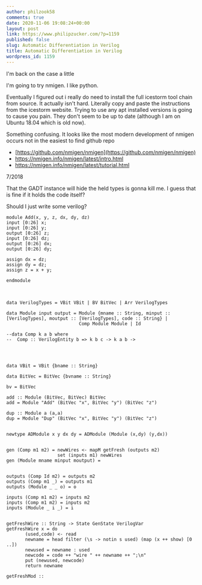 ```yaml
---
author: philzook58
comments: true
date: 2020-11-06 19:08:24+00:00
layout: post
link: https://www.philipzucker.com/?p=1159
published: false
slug: Automatic Differentiation in Verilog
title: Automatic Differentiation in Verilog
wordpress_id: 1159
---
```


I'm back on the case a little

I'm going to try nmigen. I like python. 

Eventually I figured out i really do need to install the full icestorm tool chain from source. It actually isn't hard. Literally copy and paste the instructions from the icestorm website. Trying to use any apt installed versions is going to cause you pain. They don't seem to be up to date (although I am on Ubuntu 18.04 which is old now).

Something confusing. It looks like the most modern development of nmigen occurs not in the easiest to find github repo 

  * [https://github.com/nmigen/nmigen](https://github.com/nmigen/nmigen)
  * https://nmigen.info/nmigen/latest/intro.html
  * https://nmigen.info/nmigen/latest/tutorial.html

7/2018

That the GADT instance will hide the held types is gonna kill me. I guess that is fine if it holds the code itself?

Should I just write some verilog?

    
    module Add(x, y, z, dx, dy, dz)
    input [0:26] x;
    input [0:26] y;
    output [0:26] z;
    input [0:26] dz;
    output [0:26] dx;
    output [0:26] dy;
    
    assign dx = dz;
    assign dy = dz;
    assign z = x + y;
    
    endmodule

 

    
    data VerilogTypes = VBit VBit | BV BitVec | Arr VerilogTypes 
    
    data Module input output = Module {mname :: String, minput :: [VerilogTypes], moutput :: [VerilogTypes], code :: String} |
    						   Comp Module Module | Id
    
    --data Comp k a b where
    --	Comp :: VerilogEntity b => k b c -> k a b -> 
    
    
    
    
    data VBit = VBit {bname :: String}
    
    data BitVec = BitVec {bvname :: String}
    
    bv = BitVec
    
    add :: Module (BitVec, BitVec) BitVec
    add = Module "Add" (BitVec "x", BitVec "y") (BitVec "z")
    
    dup :: Module a (a,a)
    dup = Module "Dup" (BitVec "x", BitVec "y") (BitVec "z")
    
    
    newtype ADModule x y dx dy = ADModule (Module (x,dy) (y,dx))
    
    
    gen (Comp m1 m2) = newWires <- mapM getFresh (outputs m2)
    				   set (inputs m1) newWires
    gen (Module mname minput moutput) =
    
    
    outputs (Comp Id m2) = outputs m2
    outputs (Comp m1 _) = outputs m1
    outputs (Module _ _ o) = o
    
    inputs (Comp m1 m2) = inputs m2
    inputs (Comp m1 m2) = inputs m2
    inputs (Module _ i _) = i
    
    
    getFreshWire :: String -> State GenState VerilogVar
    getFreshWire x = do
    	   (used,code) <- read
    	   newname = head filter (\s -> notin s used) (map (x ++ show) [0 ..])
    	   newused = newname : used
    	   newcode = code ++ "wire " ++ newname ++ ";\n"
    	   put (newused, newcode)
    	   return newname
    
    getFreshMod ::

 
